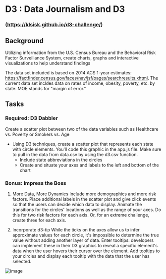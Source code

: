 # D3 : Data Journalism and D3

### (https://klsisk.github.io/d3-challenge/)

## Background
Utilizing information from the U.S. Census Bureau and the Behavioral Risk Factor Surveillance System, create charts, graphs and interactive visualizations to help understand findings

The data set included is based on 2014 ACS 1-year estimates: https://factfinder.census.gov/faces/nav/jsf/pages/searchresults.xhtml. The current data set incldes data on rates of income, obesity, poverty, etc. by state. MOE stands for "margin of error."

## Tasks
### Required: D3 Dabbler
Create a scatter plot between two of the data variables such as Healthcare vs. Poverty or Smokers vs. Age

- Using D3 techniques, create a scatter plot that represents each state with circle elements. You'll code this graphic in the app.js file. Make sure to pull in the data from data.csv by using the d3.csv function.
  - Include state abbreviations in the circles
  - Create and situate your axes and labels to the left and bottom of the chart
  
### Bonus: Impress the Boss 
1. More Data, More Dynamics
Include more demographics and more risk factors. Place additional labels in the scatter plot and give click events so that the users can decide which data to display. Animate the transitions for the circles' locations as well as the range of your axes. Do this for two risk factors for each axis. Or, for an extreme challenge, create three for each axis.

2. Incorporate d3-tip
While the ticks on the axes allow us to infer approximate values for each circle, it's impossible to determine the true value without adding another layer of data. Enter tooltips: developers can implement these in their D3 graphics to reveal a specific element's data when the user hovers their cursor over the element. Add tooltips to your circles and display each tooltip with the data that the user has selected.

![image](https://user-images.githubusercontent.com/69765842/104986167-7d05a380-59e0-11eb-9331-dabc01dc1579.png)
